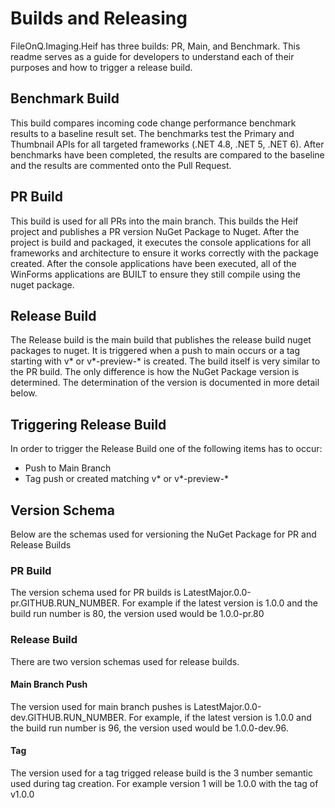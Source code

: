 # Builds and Releasing
FileOnQ.Imaging.Heif has three builds: PR, Main, and Benchmark. This readme serves as a guide for developers to understand each of their purposes and how to trigger a release build.

## Benchmark Build
This build compares incoming code change performance benchmark results to a baseline result set. The benchmarks test the Primary and Thumbnail APIs for all targeted frameworks (.NET 4.8, .NET 5, .NET 6). After benchmarks have been completed, the results are compared to the baseline and the results are commented onto the Pull Request.

## PR Build
This build is used for all PRs into the main branch. This builds the Heif project and publishes a PR version NuGet Package to Nuget. After the project is build and packaged, it executes the console applications for all frameworks and architecture to ensure it works correctly with the package created. After the console applications have been executed, all of the WinForms applications are BUILT to ensure they still compile using the nuget package.

## Release Build
The Release build is the main build that publishes the release build nuget packages to nuget. It is triggered when a push to main occurs or a tag starting with v* or v*-preview-* is created. The build itself is very similar to the PR build. The only difference is how the NuGet Package version is determined. The determination of the version is documented in more detail below.

## Triggering Release Build 
In order to trigger the Release Build one of the following items has to occur:

* Push to Main Branch
* Tag push or created matching v* or v*-preview-*

## Version Schema
Below are the schemas used for versioning the NuGet Package for PR and Release Builds

### PR Build
The version schema used for PR builds is LatestMajor.0.0-pr.GITHUB.RUN_NUMBER. For example if the latest version is 1.0.0 and the build run number is 80, the version used would be 1.0.0-pr.80

### Release Build
There are two version schemas used for release builds.
#### Main Branch Push
The version used for main branch pushes is LatestMajor.0.0-dev.GITHUB.RUN_NUMBER. For example, if the latest version is 1.0.0 and the build run number is 96, the version used would be 1.0.0-dev.96.
#### Tag
The version used for a tag trigged release build is the 3 number semantic used during tag creation. For example version 1 will be 1.0.0 with the tag of v1.0.0


